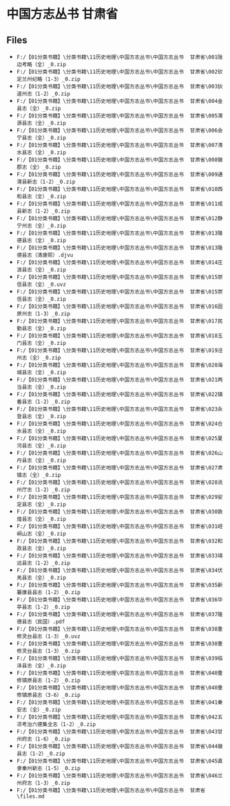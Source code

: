 # 中国方志丛书  甘肃省

## Files

- `F:/【01分类书籍】\分类书籍\11历史地理\中国方志丛书\中国方志丛书  甘肃省\001陇边考略（全）_0.zip`
- `F:/【01分类书籍】\分类书籍\11历史地理\中国方志丛书\中国方志丛书  甘肃省\002钦定兰州纪略（1-3）_0.zip`
- `F:/【01分类书籍】\分类书籍\11历史地理\中国方志丛书\中国方志丛书  甘肃省\003狄道州志（1-2）_0.zip`
- `F:/【01分类书籍】\分类书籍\11历史地理\中国方志丛书\中国方志丛书  甘肃省\004金县志（全）_0.zip`
- `F:/【01分类书籍】\分类书籍\11历史地理\中国方志丛书\中国方志丛书  甘肃省\005渭源县志（全）_0.zip`
- `F:/【01分类书籍】\分类书籍\11历史地理\中国方志丛书\中国方志丛书  甘肃省\006会宁县志（全）_0.zip`
- `F:/【01分类书籍】\分类书籍\11历史地理\中国方志丛书\中国方志丛书  甘肃省\007清水县志（全）_0.zip`
- `F:/【01分类书籍】\分类书籍\11历史地理\中国方志丛书\中国方志丛书  甘肃省\008徽郡志（全）_0.zip`
- `F:/【01分类书籍】\分类书籍\11历史地理\中国方志丛书\中国方志丛书  甘肃省\009通渭县新志（1-2）_0.zip`
- `F:/【01分类书籍】\分类书籍\11历史地理\中国方志丛书\中国方志丛书  甘肃省\010西和县志（全）_0.zip`
- `F:/【01分类书籍】\分类书籍\11历史地理\中国方志丛书\中国方志丛书  甘肃省\011成县新志（1-2）_0.zip`
- `F:/【01分类书籍】\分类书籍\11历史地理\中国方志丛书\中国方志丛书  甘肃省\012静宁州志（全）_0.zip`
- `F:/【01分类书籍】\分类书籍\11历史地理\中国方志丛书\中国方志丛书  甘肃省\013隆德县志（全）_0.zip`
- `F:/【01分类书籍】\分类书籍\11历史地理\中国方志丛书\中国方志丛书  甘肃省\013隆德县志（淸康熙）.djvu`
- `F:/【01分类书籍】\分类书籍\11历史地理\中国方志丛书\中国方志丛书  甘肃省\014庄浪县志（全）_0.zip`
- `F:/【01分类书籍】\分类书籍\11历史地理\中国方志丛书\中国方志丛书  甘肃省\015崇信县志（全）_0.uvz`
- `F:/【01分类书籍】\分类书籍\11历史地理\中国方志丛书\中国方志丛书  甘肃省\015崇信县志（全）_0.zip`
- `F:/【01分类书籍】\分类书籍\11历史地理\中国方志丛书\中国方志丛书  甘肃省\016固原州志（1-3）_0.zip`
- `F:/【01分类书籍】\分类书籍\11历史地理\中国方志丛书\中国方志丛书  甘肃省\017民勤县志（全）_0.zip`
- `F:/【01分类书籍】\分类书籍\11历史地理\中国方志丛书\中国方志丛书  甘肃省\018玉门县志（全）_0.zip`
- `F:/【01分类书籍】\分类书籍\11历史地理\中国方志丛书\中国方志丛书  甘肃省\019泾州志（全）_0.zip`
- `F:/【01分类书籍】\分类书籍\11历史地理\中国方志丛书\中国方志丛书  甘肃省\020海城县志（全）_0.zip`
- `F:/【01分类书籍】\分类书籍\11历史地理\中国方志丛书\中国方志丛书  甘肃省\021两当县志（全）_0.zip`
- `F:/【01分类书籍】\分类书籍\11历史地理\中国方志丛书\中国方志丛书  甘肃省\022镇番县志（1-2）_0.zip`
- `F:/【01分类书籍】\分类书籍\11历史地理\中国方志丛书\中国方志丛书  甘肃省\023永登县志（全）_0.zip`
- `F:/【01分类书籍】\分类书籍\11历史地理\中国方志丛书\中国方志丛书  甘肃省\024合水县志（全）_0.zip`
- `F:/【01分类书籍】\分类书籍\11历史地理\中国方志丛书\中国方志丛书  甘肃省\025夏河县志（全）_0.zip`
- `F:/【01分类书籍】\分类书籍\11历史地理\中国方志丛书\中国方志丛书  甘肃省\026山丹县志（全）_0.zip`
- `F:/【01分类书籍】\分类书籍\11历史地理\中国方志丛书\中国方志丛书  甘肃省\027肃镇志（全）_0.zip`
- `F:/【01分类书籍】\分类书籍\11历史地理\中国方志丛书\中国方志丛书  甘肃省\028洮州厅志（1-2）_0.zip`
- `F:/【01分类书籍】\分类书籍\11历史地理\中国方志丛书\中国方志丛书  甘肃省\029安定县志（全）_0.zip`
- `F:/【01分类书籍】\分类书籍\11历史地理\中国方志丛书\中国方志丛书  甘肃省\030敦煌县志（全）_0.zip`
- `F:/【01分类书籍】\分类书籍\11历史地理\中国方志丛书\中国方志丛书  甘肃省\031崆峒山志（全）_0.zip`
- `F:/【01分类书籍】\分类书籍\11历史地理\中国方志丛书\中国方志丛书  甘肃省\032和政县志（全）_0.zip`
- `F:/【01分类书籍】\分类书籍\11历史地理\中国方志丛书\中国方志丛书  甘肃省\033靖远县志（1-2）_0.zip`
- `F:/【01分类书籍】\分类书籍\11历史地理\中国方志丛书\中国方志丛书  甘肃省\034伏羌县志（全）_0.zip`
- `F:/【01分类书籍】\分类书籍\11历史地理\中国方志丛书\中国方志丛书  甘肃省\035新纂康县县志（1-2）_0.zip`
- `F:/【01分类书籍】\分类书籍\11历史地理\中国方志丛书\中国方志丛书  甘肃省\036华亭县志（1-2）_0.zip`
- `F:/【01分类书籍】\分类书籍\11历史地理\中国方志丛书\中国方志丛书  甘肃省\037隆德县志（民国）.pdf`
- `F:/【01分类书籍】\分类书籍\11历史地理\中国方志丛书\中国方志丛书  甘肃省\038重修灵台县志（1-3）_0.uvz`
- `F:/【01分类书籍】\分类书籍\11历史地理\中国方志丛书\中国方志丛书  甘肃省\038重修灵台县志（1-3）_0.zip`
- `F:/【01分类书籍】\分类书籍\11历史地理\中国方志丛书\中国方志丛书  甘肃省\039临泽县志（全）_0.zip`
- `F:/【01分类书籍】\分类书籍\11历史地理\中国方志丛书\中国方志丛书  甘肃省\040重修镇原县志（1-2）_0.zip`
- `F:/【01分类书籍】\分类书籍\11历史地理\中国方志丛书\中国方志丛书  甘肃省\040重修镇原县志（3-6）_0.zip`
- `F:/【01分类书籍】\分类书籍\11历史地理\中国方志丛书\中国方志丛书  甘肃省\041秦安志（全）_0.zip`
- `F:/【01分类书籍】\分类书籍\11历史地理\中国方志丛书\中国方志丛书  甘肃省\042五凉考治六德集全志（1-2）_0.zip`
- `F:/【01分类书籍】\分类书籍\11历史地理\中国方志丛书\中国方志丛书  甘肃省\043甘州府志（1-6）_0.zip`
- `F:/【01分类书籍】\分类书籍\11历史地理\中国方志丛书\中国方志丛书  甘肃省\044徽县志（1-2）_0.zip`
- `F:/【01分类书籍】\分类书籍\11历史地理\中国方志丛书\中国方志丛书  甘肃省\045直隶秦州新志（1-5）_0.zip`
- `F:/【01分类书籍】\分类书籍\11历史地理\中国方志丛书\中国方志丛书  甘肃省\046兰州府志（1-3）_0.zip`
- `F:/【01分类书籍】\分类书籍\11历史地理\中国方志丛书\中国方志丛书  甘肃省\files.md`
